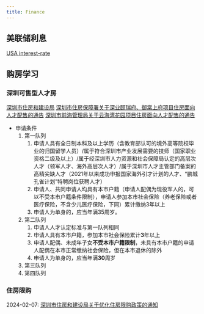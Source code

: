 ```yaml
---
title: Finance
---
```


## 美联储利息

[USA interest-rate](https://zh.tradingeconomics.com/united-states/interest-rate)

## 购房学习

### 深圳可售型人才房

[深圳市住房和建设局](http://zjj.sz.gov.cn/)
[深圳市住房保障署关于深业颐瑞府、御棠上府项目住房面向人才配售的通告](http://zjj.sz.gov.cn/csml/bzs/xxgk/tzgg/content/post_10794614.html)
[深圳市前海管理局关于云海湾花园项目住房面向人才配售的通告](http://qh.sz.gov.cn/sygnan/qhzx/tzgg/content/post_10816478.html)

- 申请条件
    1. 第一队列
        1. 申请人具有全日制本科及以上学历（含教育部认可的境外高等院校毕业的归国留学人员）/属于符合深圳市产业发展需要的技师（国家职业资格二级及以上）/属于经深圳市人力资源和社会保障局认定的高层次人才（领军人才、海外高层次人才）/属于深圳市人才主管部门备案的高精尖缺人才（2021年以来成功申报国家海外引才计划的人才、“鹏城孔雀计划”特聘岗位获聘人才）
        2. 申请人、共同申请人均具有本市户籍（申请人配偶为现役军人的，可以不受本市户籍条件限制），申请人参加本市社会保险（养老保险或者医疗保险，不含少儿医疗保险，下同）累计缴纳3年以上
        3. 申请人为单身的，应当年满35周岁。
    2. 第二队列
        1. 申请人人才认定标准与第一队列相同
        2. 申请人具有本市户籍，参加本市社会保险累计**3**年以上
        3. 申请人配偶、未成年子女**不受本市户籍限制**，未具有本市户籍的申请人配偶在本市正常缴纳社会保险，但在本市退休的除外
        4. 申请人为单身的，应当年满**30**周岁
    3. 第三队列
    4. 第四队列

### 住房限购

2024-02-07: [深圳市住房和建设局关于优化住房限购政策的通知](https://zjj.sz.gov.cn/xxgk/tzgg/content/post_11142790.html)

